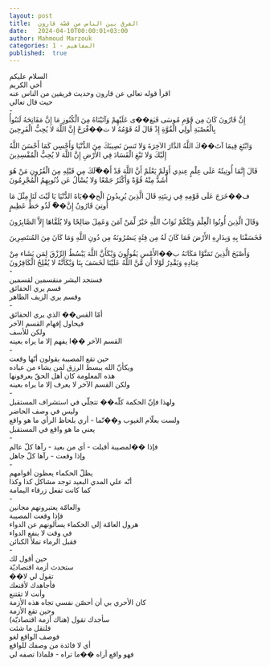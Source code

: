 ```yaml
---
layout: post
title:  الفرق بين الناس من قصّة قارون
date:   2024-04-10T00:00:01+03:00
author: Mahmoud Marzouk
categories: 1 - المفاهيم
published:  true
---
```

السلام عليكم\
أخي الكريم\
اقرأ قوله تعالي عن قارون وحديث فريقين من الناس عنه\
حيث قال تعالي\
-\
إِنَّ قَارُونَ كَانَ مِن قَوْمِ مُوسَى فَبَغ��ى عَلَيْهِمْ وَآتَيْنَاهُ مِنَ الْكُنُوزِ مَا إِنَّ مَفَاتِحَهُ
لَتَنُوأُ بِالْعُصْبَةِ أُولِي الْقُوَّةِ إِذْ قَالَ لَهُ قَوْمُهُ لا ت��فْرَحْ إِنَّ اللَّهَ لا يُحِبُّ
الْفَرِحِينَ

وَابْتَغِ فِيمَا آتَ��كَ اللَّهُ الدَّارَ الآخِرَةَ وَلا تَنسَ نَصِيبَكَ مِنَ الدُّنْيَا وَأَحْسِن كَمَا
أَحْسَنَ اللَّهُ إِلَيْكَ وَلا تَبْغِ الْفَسَادَ فِي الأَرْضِ إِنَّ اللَّهَ لا يُحِبُّ
الْمُفْسِدِينَ

قَالَ إِنَّمَا أُوتِيتُهُ عَلَى عِلْمٍ عِندِي أَوَلَمْ يَعْلَمْ أَنَّ اللَّهَ قَدْ أَ��ْلَكَ مِن قَبْلِهِ مِنَ
الْقُرُونِ مَنْ هُوَ أَشَدُّ مِنْهُ قُوَّةً وَأَكْثَرُ جَمْعًا وَلا يُسْأَلُ عَن ذُنُوبِهِمُ
الْمُجْرِمُونَ

ف��خَرَجَ عَلَى قَوْمِهِ فِي زِينَتِهِ قَالَ الَّذِينَ يُرِيدُونَ الْح��يَاةَ الدُّنْيَا يَا لَيْتَ لَنَا مِثْلَ مَا
أُوتِيَ قَارُونُ إِنَّ��ُ لَذُو حَظٍّ عَظِيمٍ

وَقَالَ الَّذِينَ أُوتُوا الْعِلْمَ وَيْلَكُمْ ثَوَابُ اللَّهِ خَيْرٌ لِّمَنْ آمَنَ وَعَمِلَ صَالِحًا وَلا
يُلَقَّاهَا إِلاَّ الصَّابِرُونَ

فَخَسَفْنَا بِهِ وَبِدَارِهِ الأَرْضَ فَمَا كَانَ لَهُ مِن فِئَةٍ يَنصُرُونَهُ مِن دُونِ اللَّهِ وَمَا كَانَ مِنَ
المُنتَصِرِينَ

وَأَصْبَحَ الَّذِينَ تَمَنَّوْا مَكَانَهُ ب��الأَمْسِ يَقُولُونَ وَيْكَأَنَّ اللَّهَ يَبْسُطُ الرِّزْقَ لِمَن يَشَاء مِنْ
عِبَادِهِ وَيَقْدِرُ لَوْلا أَن مَّنَّ اللَّهُ عَلَيْنَا لَخَسَفَ بِنَا وَيْكَأَنَّهُ لا يُفْلِحُ
الْكَافِرُونَ\
-\
فستجد البشر منقسمين لقسمين\
قسم يري الحقائق\
وقسم يري الزيف الظاهر\
-\
أمّا القس�� الذي يري الحقائق\
فيحاول إفهام القسم الآخر\
ولكن للأسف\
القسم الآخر ��ا يفهم إلا ما يراه بعينه\
-\
حين تقع المصيبة يقولون أنّها وقعت\
ويكأنّ الله يبسط الرزق لمن يشاء من عباده\
هذه المعلومة كان أهل الحقّ يعرفونها\
ولكن القسم الآخر لا يعرف إلا ما يراه بعينه\
-\
ولهذا فإنّ الحكمة كلّه�� تتجلّي في استشراف المستقبل\
وليس في وصف الحاضر\
ولست بعلّام الغيوب و��نّما - أري بلحاظ الرأي ما هو واقع\
يعني ما هو واقع في المستقبل\
-\
فإذا ��لمصيبة أقبلت - أي من بعيد - رآها كلّ عالم\
وإذا وقعت - رآها كلّ جاهل\
-\
يظلّ الحكماء يعظون أقوامهم\
أنّه علي المدي البعيد توجد مشاكل كذا وكذا\
كما كانت تفعل زرقاء اليمامة\
-\
والعامّة يعتبرونهم مجانين\
فإذا وقعت المصيبة\
هرول العامّة إلي الحكماء يسألونهم عن الدواء\
في وقت لا ينفع الدواء\
فقبل الرماء تملأ الكنائن\
-\
حين أقول لك\
ستحدث أزمة اقتصاديّة\
��تقول لي لا\
فأجاهدك لأقنعك\
وأنت لا تقتنع\
كان الأحري بي أن أحصّن نفسي تجاه هذه الأزمة\
وحين تقع الأزمة\
سأجدك تقول (هناك أزمة اقتصاديّة)\
فلتقل ما شئت\
فوصف الواقع لغو\
أي لا فائدة من وصفك للواقع\
فهو واقع أراه ��ما تراه - فلماذا تصفه لي
